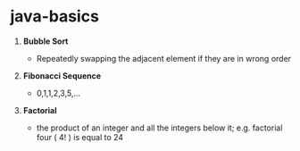 # java-basics

1. **Bubble Sort**
    - Repeatedly swapping the adjacent element if they are in wrong order

2. **Fibonacci Sequence**
    - 0,1,1,2,3,5,...
3. **Factorial**
    - the product of an integer and all the integers below it; e.g. factorial four ( 4! ) is equal to 24
